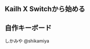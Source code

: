 <!--  .slide: data-background="img/my-icon.jpg" data-background-size="20%" data-background-position="95% 80%" -->

## Kailh X Switchから始める <!-- .element: style="text-transform: none;" -->
## 自作キーボード

しかみや @shikamiya <!-- .element: style="margin-top: 100px;" -->